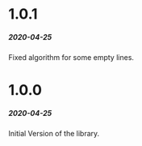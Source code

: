 # 1.0.1  
##### 2020-04-25  
  
Fixed algorithm for some empty lines. 
  
  
# 1.0.0  
##### 2020-04-25  
  
Initial Version of the library.  
  
  